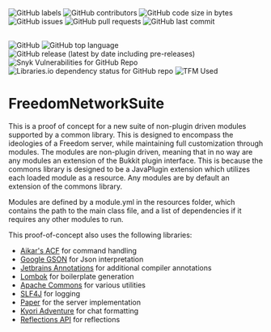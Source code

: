 [Aikar's ACF]: https://github.com/aikar/commands "Annotation Command Framework"
[Google GSON]: https://github.com/google/gson "Google GSON"
[Jetbrains Annotations]: https://github.com/JetBrains/JetBrains.Annotations "JetBrains Annotations"
[Lombok]: https://github.com/projectlombok/lombok "Lombok"
[Apache Commons]: https://github.com/apache/commons-lang "Apache Commons"
[SLF4J]: https://github.com/qos-ch/slf4j "SLF4J"
[Paper]: https://github.com/PaperMC/Paper "Paper"
[Kyori Adventure]: https://github.com/KyoriPowered/adventure "Kyori Adventure"
[Reflections API]: https://github.com/ronmamo/reflections "Reflections API"

##
![GitHub labels](https://img.shields.io/github/labels/SimplexDevelopment/FreedomNetworkSuite/Help%20Wanted?style=for-the-badge)
![GitHub contributors](https://img.shields.io/github/contributors/SimplexDevelopment/FreedomNetworkSuite?style=for-the-badge)
![GitHub code size in bytes](https://img.shields.io/github/languages/code-size/SimplexDevelopment/FreedomNetworkSuite?style=for-the-badge)
![GitHub issues](https://img.shields.io/github/issues/SimplexDevelopment/FreedomNetworkSuite?style=for-the-badge)
![GitHub pull requests](https://img.shields.io/github/issues-pr/SimplexDevelopment/FreedomNetworkSuite?style=for-the-badge)
![GitHub last commit](https://img.shields.io/github/last-commit/SimplexDevelopment/FreedomNetworkSuite?style=for-the-badge)

##
![GitHub](https://img.shields.io/github/license/SimplexDevelopment/FreedomNetworkSuite?style=for-the-badge)
![GitHub top language](https://img.shields.io/github/languages/top/SimplexDevelopment/FreedomNetworkSuite?style=for-the-badge)
![GitHub release (latest by date including pre-releases)](https://img.shields.io/github/v/release/SimplexDevelopment/FreedomNetworkSuite?include_prereleases&style=for-the-badge)
![Snyk Vulnerabilities for GitHub Repo](https://img.shields.io/snyk/vulnerabilities/github/SimplexDevelopment/FreedomNetworkSuite?style=for-the-badge)
![Libraries.io dependency status for GitHub repo](https://img.shields.io/librariesio/github/SimplexDevelopment/FreedomNetworkSuite?style=for-the-badge)
![TFM Used](https://img.shields.io/badge/TFM%20Code%20Used-0%25-red?style=for-the-badge)

# FreedomNetworkSuite

This is a proof of concept for a new suite of non-plugin driven modules supported by a common library.
This is designed to encompass the ideologies of a Freedom server, while maintaining full customization through modules.
The modules are non-plugin driven, meaning that in no way are any modules an extension of the Bukkit plugin interface.
This is because the commons library is designed to be a JavaPlugin extension which utilizes each loaded module as a resource.
Any modules are by default an extension of the commons library. 

Modules are defined by a module.yml in the resources folder, which contains the path to the main class file, 
and a list of dependencies if it requires any other modules to run. 

This proof-of-concept also uses the following libraries:
 - [Aikar's ACF] for command handling
 - [Google GSON] for Json interpretation
 - [Jetbrains Annotations] for additional compiler annotations
 - [Lombok] for boilerplate generation
 - [Apache Commons] for various utilities
 - [SLF4J] for logging
 - [Paper] for the server implementation
 - [Kyori Adventure] for chat formatting
 - [Reflections API] for reflections
